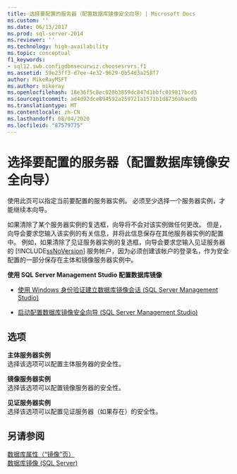 ```yaml
---
title: 选择要配置的服务器（配置数据库镜像安全向导）| Microsoft Docs
ms.custom: ''
ms.date: 06/13/2017
ms.prod: sql-server-2014
ms.reviewer: ''
ms.technology: high-availability
ms.topic: conceptual
f1_keywords:
- sql12.swb.configdbmsecurwiz.choosesrvrs.f1
ms.assetid: 59e23ff3-d7ee-4e32-9629-0b54d3a258f7
author: MikeRayMSFT
ms.author: mikeray
ms.openlocfilehash: 18e36f5c8ec020b3859dc847d1bbfc019817bcd3
ms.sourcegitcommit: ad4d92dce894592a259721a1571b1d8736abacdb
ms.translationtype: MT
ms.contentlocale: zh-CN
ms.lasthandoff: 08/04/2020
ms.locfileid: "87579775"
---
```

# <a name="choose-servers-to-configure-configure-database-mirroring-security-wizard"></a>选择要配置的服务器（配置数据库镜像安全向导）
  使用此页可以指定当前要配置的服务器实例。 必须至少选择一个服务器实例，才能继续本向导。  
  
 如果清除了某个服务器实例的复选框，向导将不会对该实例做任何更改。 但是，向导会要求您输入该实例的有关信息，并将此信息保存在其他服务器实例的配置中。 例如，如果清除了见证服务器实例的复选框，向导会要求您输入见证服务器的 [!INCLUDE[ssNoVersion](../../includes/ssnoversion-md.md)] 服务帐户，因为必须创建该帐户的登录名，作为安全配置的一部分保存在主体和镜像服务器实例中。  
  
 **使用 SQL Server Management Studio 配置数据库镜像**  
  
-   [使用 Windows 身份验证建立数据库镜像会话 (SQL Server Management Studio)](establish-database-mirroring-session-windows-authentication.md)  
  
-   [启动配置数据库镜像安全向导 (SQL Server Management Studio)](start-the-configuring-database-mirroring-security-wizard.md)  
  
## <a name="options"></a>选项  
 **主体服务器实例**  
 选择该选项可以配置主体服务器的安全性。  
  
 **镜像服务器实例**  
 选择该选项可以配置镜像服务器的安全性。  
  
 **见证服务器实例**  
 选择该选项可以配置见证服务器（如果存在）的安全性。  
  
## <a name="see-also"></a>另请参阅  
 [数据库属性（“镜像”页）](../../relational-databases/databases/database-properties-mirroring-page.md)   
 [数据库镜像 (SQL Server)](database-mirroring-sql-server.md)  
  
  
